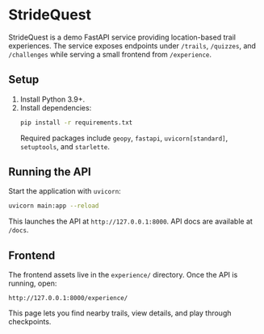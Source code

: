 # StrideQuest

StrideQuest is a demo FastAPI service providing location-based trail experiences. The service exposes endpoints under `/trails`, `/quizzes`, and `/challenges` while serving a small frontend from `/experience`.

## Setup

1. Install Python 3.9+.
2. Install dependencies:
   ```bash
   pip install -r requirements.txt
   ```
   Required packages include `geopy`, `fastapi`, `uvicorn[standard]`, `setuptools`, and `starlette`.

## Running the API

Start the application with `uvicorn`:
```bash
uvicorn main:app --reload
```
This launches the API at `http://127.0.0.1:8000`. API docs are available at `/docs`.

## Frontend

The frontend assets live in the `experience/` directory. Once the API is running, open:
```
http://127.0.0.1:8000/experience/
```
This page lets you find nearby trails, view details, and play through checkpoints.

